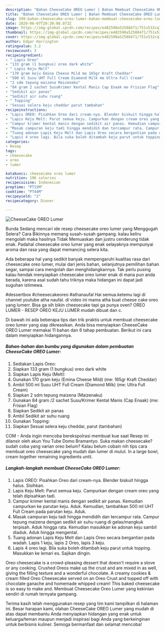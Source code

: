 ```yaml
---
description: "Bahan CheeseCake OREO Lumer | Bahan Membuat CheeseCake OREO Lumer Yang Bisa Manjain Lidah"
title: "Bahan CheeseCake OREO Lumer | Bahan Membuat CheeseCake OREO Lumer Yang Bisa Manjain Lidah"
slug: 599-bahan-cheesecake-oreo-lumer-bahan-membuat-cheesecake-oreo-lumer-yang-bisa-manjain-lidah
date: 2020-06-07T20:30:08.073Z
image: https://img-global.cpcdn.com/recipes/e482590a52588471/751x532cq70/cheesecake-oreo-lumer-foto-resep-utama.jpg
thumbnail: https://img-global.cpcdn.com/recipes/e482590a52588471/751x532cq70/cheesecake-oreo-lumer-foto-resep-utama.jpg
cover: https://img-global.cpcdn.com/recipes/e482590a52588471/751x532cq70/cheesecake-oreo-lumer-foto-resep-utama.jpg
author: Edgar Harrington
ratingvalue: 3.2
reviewcount: 3
recipeingredient:
- " Lapis Oreo"
- "133 gram (1 bungkus) oreo dark white"
- " Lapis Keju Melt"
- "170 gram keju Emina Cheese Mild me 165gr Kraft Cheddar"
- "500 ml Susu UHT Full Cream Diamond Milk me Ultra Full Cream"
- "2 sdm tepung maizena Maizenaku"
- "84 gram 2 sachet SusuKrimer Kental Manis Cap Enaak me Frisian Flag"
- "Sedikit air panas"
- "Sedikit air suhu ruang"
- " Topping"
- "Sesuai selera keju cheddar parut tambahan"
recipeinstructions:
- "Lapis OREO: Pisahkan Oreo dari cream-nya. Blender biskuit hingga halus. Sisihkan."
- "Lapis Keju Melt: Parut semua keju. Campurkan dengan cream oreo yang telah dipisahkan tadi."
- "Campur krimer kental manis dengan sedikit air panas. Kemudian campurkan ke parutan keju. Aduk. Kemudian, tambahkan 500 ml UHT Full Cream pada parutan keju. Aduk."
- "Masak campuran keju tadi hingga mendidih dan tercampur rata. Campur tepung maizena dengan sedikit air suhu ruang di gelas/mangkuk terpisah. Aduk hingga rata. Kemudian masukkan ke adonan keju sambil diaduk. Aduk hingga mengental."
- "Tuang adonan Lapis Keju Melt dan Lapis Oreo secara bergantian pada wadah. Lapis 1 keju, lapis 2 Oreo, lapis 3 keju."
- "Lapis 4 oreo lagi. Bila suka boleh ditambah keju parut untuk topping. Masukkan ke lemari es. Sajikan dingin."
categories:
- Resep
tags:
- cheesecake
- oreo
- lumer

katakunci: cheesecake oreo lumer 
nutrition: 196 calories
recipecuisine: Indonesian
preptime: "PT15M"
cooktime: "PT44M"
recipeyield: "2"
recipecategory: Dinner

---
```



![CheeseCake OREO Lumer](https://img-global.cpcdn.com/recipes/e482590a52588471/751x532cq70/cheesecake-oreo-lumer-foto-resep-utama.jpg)

Bunda Sedang mencari ide resep cheesecake oreo lumer yang Menggugah Selera? Cara Bikinnya memang susah-susah gampang. kalau keliru mengolah maka hasilnya Tidak Memuaskan dan justru cenderung tidak enak. Padahal cheesecake oreo lumer yang enak selayaknya mempunyai aroma dan rasa yang dapat memancing selera kita.

Ada beberapa hal yang sedikit banyak mempengaruhi kualitas rasa dari cheesecake oreo lumer, mulai dari jenis bahan, selanjutnya pemilihan bahan segar, sampai cara mengolah dan menghidangkannya. Tak perlu pusing kalau hendak menyiapkan cheesecake oreo lumer enak di mana pun anda berada, karena asal sudah tahu triknya maka hidangan ini dapat jadi suguhan istimewa.

#dessertbox #cheesecakeoreo #athanaufal Hai semua.ketemu lagi di channel youtube atha naufal. di video ini mama atha buat cheese cake oreo yang lumerr. Bisa ga sih bikin cheesecake tapi ga punya oven? OREO LUMER - RESEP OREO KEJU LUMER mudah dibuat dan c.


Di bawah ini ada beberapa tips dan trik praktis untuk membuat cheesecake oreo lumer yang siap dikreasikan. Anda bisa menyiapkan CheeseCake OREO Lumer memakai 11 bahan dan 6 tahap pembuatan. Berikut ini cara dalam menyiapkan hidangannya.

<!--inarticleads1-->

##### Bahan-bahan dan bumbu yang digunakan dalam pembuatan CheeseCake OREO Lumer:

1. Sediakan  Lapis Oreo:
1. Siapkan 133 gram (1 bungkus) oreo dark white
1. Siapkan  Lapis Keju (Melt):
1. Gunakan 170 gram keju (Emina Cheese Mild) (me: 165gr Kraft Cheddar)
1. Ambil 500 ml Susu UHT Full Cream (Diamond Milk) (me: Ultra Full Cream)
1. Siapkan 2 sdm tepung maizena (Maizenaku)
1. Gunakan 84 gram /2 sachet Susu/Krimer Kental Manis (Cap Enaak) (me: Frisian Flag)
1. Siapkan Sedikit air panas
1. Ambil Sedikit air suhu ruang
1. Gunakan  Topping:
1. Siapkan Sesuai selera keju cheddar, parut (tambahan)


COM - Anda ingin mencoba berekspolrasi membuat kue saat Resep ini dilansir oleh akun You Tube Domo Bramantyo. Suka makan cheesecake? sudah coba yang varian oreo belum? Kalau belum cobain nih tips cara membuat oreo cheesecake yang mudah dan lumer di mulut. In a large bowl, cream together remaining ingredients until. 

<!--inarticleads2-->

##### Langkah-langkah membuat CheeseCake OREO Lumer:

1. Lapis OREO: Pisahkan Oreo dari cream-nya. Blender biskuit hingga halus. Sisihkan.
1. Lapis Keju Melt: Parut semua keju. Campurkan dengan cream oreo yang telah dipisahkan tadi.
1. Campur krimer kental manis dengan sedikit air panas. Kemudian campurkan ke parutan keju. Aduk. Kemudian, tambahkan 500 ml UHT Full Cream pada parutan keju. Aduk.
1. Masak campuran keju tadi hingga mendidih dan tercampur rata. Campur tepung maizena dengan sedikit air suhu ruang di gelas/mangkuk terpisah. Aduk hingga rata. Kemudian masukkan ke adonan keju sambil diaduk. Aduk hingga mengental.
1. Tuang adonan Lapis Keju Melt dan Lapis Oreo secara bergantian pada wadah. Lapis 1 keju, lapis 2 Oreo, lapis 3 keju.
1. Lapis 4 oreo lagi. Bila suka boleh ditambah keju parut untuk topping. Masukkan ke lemari es. Sajikan dingin.


Oreo cheesecake is a crowd-pleasing dessert that doesn&#39;t require a stove or any cooking. Crushed Oreos make up the crust and are mixed in as well, giving the filling texture and a wonderful chocolate. A creamy cookies &amp; cream filled Oreo Cheesecake served on an Oreo Crust and topped off with chocolate ganache and homemade whipped cream! This baked cheesecake is so easy to make and. Membuat Cheesecake Oreo Lumer yang kekinian sendiri di rumah ternyata gampang. 

Terima kasih telah menggunakan resep yang tim kami tampilkan di halaman ini. Besar harapan kami, olahan CheeseCake OREO Lumer yang mudah di atas dapat membantu Anda menyiapkan hidangan yang enak untuk keluarga/teman maupun menjadi inspirasi bagi Anda yang berkeinginan untuk berbisnis kuliner. Semoga bermanfaat dan selamat mencoba!
